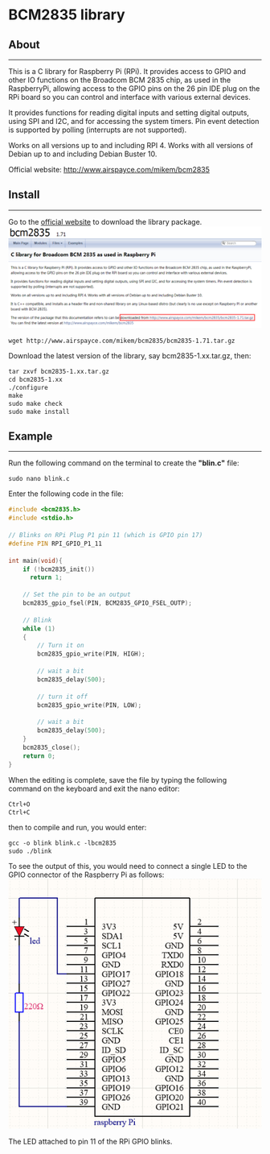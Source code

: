 # BCM2835 library

## About           
--------
This is a C library for Raspberry Pi (RPi). It provides access to GPIO and other IO functions on the Broadcom BCM 2835 chip, as used in the RaspberryPi, allowing access to the GPIO pins on the 26 pin IDE plug on the RPi board so you can control and interface with various external devices.  

It provides functions for reading digital inputs and setting digital outputs, using SPI and I2C, and for accessing the system timers. Pin event detection is supported by polling (interrupts are not supported).  

Works on all versions up to and including RPI 4. Works with all versions of Debian up to and including Debian Buster 10.  

Official website: http://www.airspayce.com/mikem/bcm2835  

## Install   
----------
Go to the [official website](http://www.airspayce.com/mikem/bcm2835) to download the library package.
![Img](../../_static/raspberry/bcm2835/1img.png)
```terminal
wget http://www.airspayce.com/mikem/bcm2835/bcm2835-1.71.tar.gz
```

Download the latest version of the library, say bcm2835-1.xx.tar.gz, then:  
```terminal
tar zxvf bcm2835-1.xx.tar.gz
cd bcm2835-1.xx
./configure
make
sudo make check
sudo make install
```

## Example            
----------
Run the following command on the terminal to create the **"blin.c"** file:  
```terminal
sudo nano blink.c  
```
Enter the following code in the file:  
```c
#include <bcm2835.h>
#include <stdio.h>
 
// Blinks on RPi Plug P1 pin 11 (which is GPIO pin 17)
#define PIN RPI_GPIO_P1_11
 
int main(void){
    if (!bcm2835_init())
      return 1;
 
    // Set the pin to be an output
    bcm2835_gpio_fsel(PIN, BCM2835_GPIO_FSEL_OUTP);
 
    // Blink
    while (1)
    {
        // Turn it on
        bcm2835_gpio_write(PIN, HIGH);
        
        // wait a bit
        bcm2835_delay(500);
        
        // turn it off
        bcm2835_gpio_write(PIN, LOW);
        
        // wait a bit
        bcm2835_delay(500);
    }
    bcm2835_close();
    return 0;
}
```
When the editing is complete, save the file by typing the following command on the keyboard and exit the nano editor:  
```terminal
Ctrl+O
Ctrl+C
```
then to compile and run, you would enter:  
```terminal
gcc -o blink blink.c -lbcm2835
sudo ./blink
```
To see the output of this, you would need to connect a single LED to the GPIO connector of the Raspberry Pi as follows:    
![Img](../../_static/raspberry/bcm2835/2img.png)   

The LED attached to pin 11 of the RPi GPIO blinks.  

